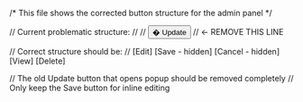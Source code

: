 /* This file shows the corrected button structure for the admin panel */

// Current problematic structure:
// <button class="btn btn-success update-mode-btn" id="update-btn-${user.username}" onclick="saveInlineEdit('${user.username}')" style="display: none;">💾 Save</button>
// <button class="btn btn-success" onclick="editUserAccount('${user.username}')">� Update</button>  // <- REMOVE THIS LINE

// Correct structure should be:
// [Edit] [Save - hidden] [Cancel - hidden] [View] [Delete]

// The old Update button that opens popup should be removed completely
// Only keep the Save button for inline editing